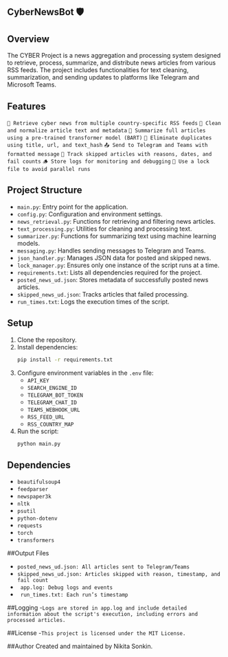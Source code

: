 ## CyberNewsBot 🛡️

## Overview
The CYBER Project is a news aggregation and processing system designed to retrieve, process, summarize, and distribute news articles from various RSS feeds. The project includes functionalities for text cleaning, summarization, and sending updates to platforms like Telegram and Microsoft Teams.

## Features
`🔎 Retrieve cyber news from multiple country-specific RSS feeds`
`🧼 Clean and normalize article text and metadata`
`🧠 Summarize full articles using a pre-trained transformer model (BART)`
`🔁 Eliminate duplicates using title, url, and text_hash`
`📤 Send to Telegram and Teams with formatted message`
`📂 Track skipped articles with reasons, dates, and fail counts`
`🪵 Store logs for monitoring and debugging`
`🔐 Use a lock file to avoid parallel runs`

## Project Structure
- `main.py`: Entry point for the application.
- `config.py`: Configuration and environment settings.
- `news_retrieval.py`: Functions for retrieving and filtering news articles.
- `text_processing.py`: Utilities for cleaning and processing text.
- `summarizer.py`: Functions for summarizing text using machine learning models.
- `messaging.py`: Handles sending messages to Telegram and Teams.
- `json_handler.py`: Manages JSON data for posted and skipped news.
- `lock_manager.py`: Ensures only one instance of the script runs at a time.
- `requirements.txt`: Lists all dependencies required for the project.
- `posted_news_ud.json`: Stores metadata of successfully posted news articles.
- `skipped_news_ud.json`: Tracks articles that failed processing.
- `run_times.txt`: Logs the execution times of the script.

## Setup
1. Clone the repository.
2. Install dependencies:
   ```bash
   pip install -r requirements.txt
   ```
3. Configure environment variables in the `.env` file:
   - `API_KEY`
   - `SEARCH_ENGINE_ID`
   - `TELEGRAM_BOT_TOKEN`
   - `TELEGRAM_CHAT_ID`
   - `TEAMS_WEBHOOK_URL`
   - `RSS_FEED_URL`
   - `RSS_COUNTRY_MAP`
4. Run the script:
   ```bash
   python main.py

## Dependencies
- `beautifulsoup4`
- `feedparser`
- `newspaper3k`
- `nltk`
- `psutil`
- `python-dotenv`
- `requests`
- `torch`
- `transformers`


##Output Files
- ` posted_news_ud.json: All articles sent to Telegram/Teams `
- `skipped_news_ud.json: Articles skipped with reason, timestamp, and fail count`
- ` app.log: Debug logs and events`
- ` run_times.txt: Each run’s timestamp`

##Logging
-`Logs are stored in app.log and include detailed information about the script's execution, including errors and processed articles.`

##License
-`This project is licensed under the MIT License.`

##Author Created and maintained by Nikita Sonkin.
